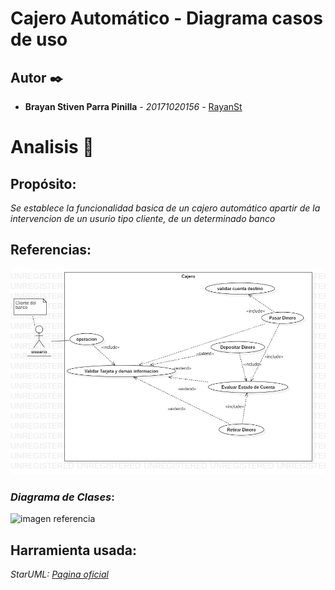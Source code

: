 # Cajero Automático - Diagrama casos de uso

## Autor ✒️

* **Brayan Stiven Parra Pinilla** - *20171020156* - [RayanSt](https://github.com/RayanSt)

# Analisis 📌

## Propósito: 

_Se establece la funcionalidad basica de un cajero automático apartir de la intervencion de un usurio tipo cliente, de un determinado banco_


## Referencias: 

![imagen referencia](https://github.com/RayanSt/Cajero/blob/master/UseCaseCajero.jpg)

### _Diagrama de Clases_:

![imagen referencia](https://github.com/RayanSt/Cajero/blob/master/ClasesCaj.jpg)

## Harramienta usada: 

_StarUML: [Pagina oficial](http://staruml.io)_
